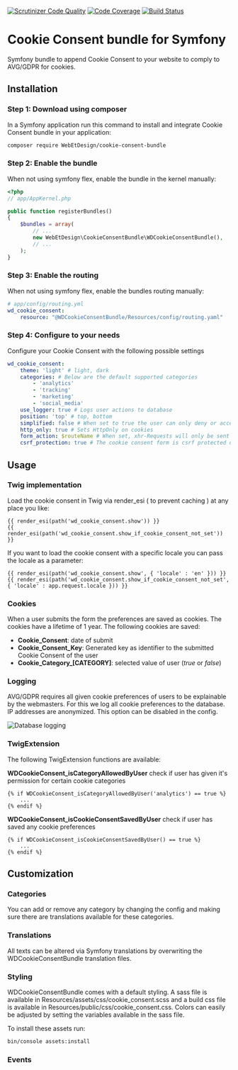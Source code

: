 [![Scrutinizer Code Quality](https://scrutinizer-ci.com/g/WebEtDesign/cookie-consent-bundle/badges/quality-score.png?b=master&s=15b793ae2474fa313d343c43f30ce4f9aa594f00)](https://scrutinizer-ci.com/g/WebEtDesign/cookie-consent-bundle/?branch=master)
[![Code Coverage](https://scrutinizer-ci.com/g/WebEtDesign/cookie-consent-bundle/badges/coverage.png?b=master&s=d8e84bcf2e3e5bed47d4c6aa4702f246de74dbdf)](https://scrutinizer-ci.com/g/WebEtDesign/cookie-consent-bundle/?branch=master)
[![Build Status](https://scrutinizer-ci.com/g/WebEtDesign/cookie-consent-bundle/badges/build.png?b=master&s=bcccde957df75df8622fa346ba348dee002efebb)](https://scrutinizer-ci.com/g/WebEtDesign/cookie-consent-bundle/build-status/master)


# Cookie Consent bundle for Symfony
Symfony bundle to append Cookie Consent to your website to comply to AVG/GDPR for cookies.

## Installation

### Step 1: Download using composer
In a Symfony application run this command to install and integrate Cookie Consent bundle in your application:
```bash
composer require WebEtDesign/cookie-consent-bundle
```

### Step 2: Enable the bundle
When not using symfony flex, enable the bundle in the kernel manually:

```php
<?php
// app/AppKernel.php

public function registerBundles()
{
    $bundles = array(
        // ...
        new WebEtDesign\CookieConsentBundle\WDCookieConsentBundle(),
        // ...
    );
}
```

### Step 3: Enable the routing
When not using symfony flex, enable the bundles routing manually:
```yaml
# app/config/routing.yml
wd_cookie_consent:
    resource: "@WDCookieConsentBundle/Resources/config/routing.yaml"
```

### Step 4: Configure to your needs
Configure your Cookie Consent with the following possible settings
```yaml
wd_cookie_consent:
    theme: 'light' # light, dark
    categories: # Below are the default supported categories
        - 'analytics'
        - 'tracking'
        - 'marketing'
        - 'social_media'
    use_logger: true # Logs user actions to database
    position: 'top' # top, bottom
    simplified: false # When set to true the user can only deny or accept all cookies at once
    http_only: true # Sets HttpOnly on cookies
    form_action: $routeName # When set, xhr-Requests will only be sent to this route. Take care of having the route available.
    csrf_protection: true # The cookie consent form is csrf protected or not
```

## Usage
### Twig implementation
Load the cookie consent in Twig via render_esi ( to prevent caching ) at any place you like:
```twig
{{ render_esi(path('wd_cookie_consent.show')) }}
{{ render_esi(path('wd_cookie_consent.show_if_cookie_consent_not_set')) }}
```

If you want to load the cookie consent with a specific locale you can pass the locale as a parameter:
```twig
{{ render_esi(path('wd_cookie_consent.show', { 'locale' : 'en' })) }}
{{ render_esi(path('wd_cookie_consent.show_if_cookie_consent_not_set', { 'locale' : app.request.locale })) }}
```

### Cookies
When a user submits the form the preferences are saved as cookies. The cookies have a lifetime of 1 year. The following cookies are saved:
- **Cookie_Consent**: date of submit
- **Cookie_Consent_Key**: Generated key as identifier to the submitted Cookie Consent of the user
- **Cookie_Category_[CATEGORY]**: selected value of user (*true* or *false*)

### Logging
AVG/GDPR requires all given cookie preferences of users to be explainable by the webmasters.
For this we log all cookie preferences to the database. 
IP addresses are anonymized. 
This option can be disabled in the config.

![Database logging](https://raw.githubusercontent.com/WebEtDesign/cookie-consent-bundle/master/Resources/doc/log.png)



### TwigExtension
The following TwigExtension functions are available:

**WDCookieConsent_isCategoryAllowedByUser**
check if user has given it's permission for certain cookie categories
```twig
{% if WDCookieConsent_isCategoryAllowedByUser('analytics') == true %}
    ...
{% endif %}
```

**WDCookieConsent_isCookieConsentSavedByUser**
check if user has saved any cookie preferences
```twig
{% if WDCookieConsent_isCookieConsentSavedByUser() == true %}
    ...
{% endif %}
```


## Customization
### Categories
You can add or remove any category by changing the config and making sure there are translations available for these categories.

### Translations
All texts can be altered via Symfony translations by overwriting the WDCookieConsentBundle translation files.

### Styling
WDCookieConsentBundle comes with a default styling. A sass file is available in Resources/assets/css/cookie_consent.scss and a build css file is available in Resources/public/css/cookie_consent.css. Colors can easily be adjusted by setting the variables available in the sass file.

To install these assets run:
```bash
bin/console assets:install
```

### Events


